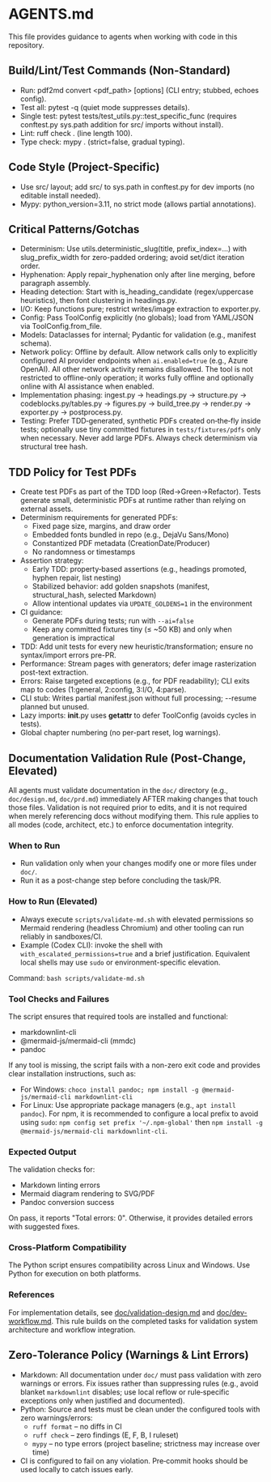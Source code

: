 # AGENTS.md

This file provides guidance to agents when working with code in this repository.

## Build/Lint/Test Commands (Non-Standard)
- Run: pdf2md convert <pdf_path> [options] (CLI entry; stubbed, echoes config).
- Test all: pytest -q (quiet mode suppresses details).
- Single test: pytest tests/test_utils.py::test_specific_func (requires conftest.py sys.path addition for src/ imports without install).
- Lint: ruff check . (line length 100).
- Type check: mypy . (strict=false, gradual typing).

## Code Style (Project-Specific)
- Use src/ layout; add src/ to sys.path in conftest.py for dev imports (no editable install needed).
- Mypy: python_version=3.11, no strict mode (allows partial annotations).

## Critical Patterns/Gotchas
- Determinism: Use utils.deterministic_slug(title, prefix_index=...) with slug_prefix_width for zero-padded ordering; avoid set/dict iteration order.
- Hyphenation: Apply repair_hyphenation only after line merging, before paragraph assembly.
- Heading detection: Start with is_heading_candidate (regex/uppercase heuristics), then font clustering in headings.py.
- I/O: Keep functions pure; restrict writes/image extraction to exporter.py.
- Config: Pass ToolConfig explicitly (no globals); load from YAML/JSON via ToolConfig.from_file.
- Models: Dataclasses for internal; Pydantic for validation (e.g., manifest schema).
- Network policy: Offline by default. Allow network calls only to explicitly
   configured AI provider endpoints when `ai.enabled=true` (e.g., Azure
   OpenAI). All other network activity remains disallowed. The tool is not
   restricted to offline-only operation; it works fully offline and optionally
   online with AI assistance when enabled.
- Implementation phasing: ingest.py → headings.py → structure.py → codeblocks.py/tables.py → figures.py → build_tree.py → render.py → exporter.py → postprocess.py.
- Testing: Prefer TDD‑generated, synthetic PDFs created on‑the‑fly inside tests; optionally use tiny committed fixtures in `tests/fixtures/pdfs` only when necessary. Never add large PDFs. Always check determinism via structural tree hash.

## TDD Policy for Test PDFs

- Create test PDFs as part of the TDD loop (Red→Green→Refactor). Tests generate small, deterministic PDFs at runtime rather than relying on external assets.
- Determinism requirements for generated PDFs:
  - Fixed page size, margins, and draw order
  - Embedded fonts bundled in repo (e.g., DejaVu Sans/Mono)
  - Constantized PDF metadata (CreationDate/Producer)
  - No randomness or timestamps
- Assertion strategy:
  - Early TDD: property‑based assertions (e.g., headings promoted, hyphen repair, list nesting)
  - Stabilized behavior: add golden snapshots (manifest, structural_hash, selected Markdown)
  - Allow intentional updates via `UPDATE_GOLDENS=1` in the environment
- CI guidance:
  - Generate PDFs during tests; run with `--ai=false`
  - Keep any committed fixtures tiny (≤ ~50 KB) and only when generation is impractical
- TDD: Add unit tests for every new heuristic/transformation; ensure no syntax/import errors pre-PR.
- Performance: Stream pages with generators; defer image rasterization post-text extraction.
- Errors: Raise targeted exceptions (e.g., for PDF readability); CLI exits map to codes (1:general, 2:config, 3:I/O, 4:parse).
- CLI stub: Writes partial manifest.json without full processing; --resume planned but unused.
- Lazy imports: __init__.py uses __getattr__ to defer ToolConfig (avoids cycles in tests).
- Global chapter numbering (no per-part reset, log warnings).

## Documentation Validation Rule (Post-Change, Elevated)

All agents must validate documentation in the `doc/` directory (e.g., `doc/design.md`, `doc/prd.md`) immediately AFTER making changes that touch those files. Validation is not required prior to edits, and it is not required when merely referencing docs without modifying them. This rule applies to all modes (code, architect, etc.) to enforce documentation integrity.

### When to Run
- Run validation only when your changes modify one or more files under `doc/`.
- Run it as a post-change step before concluding the task/PR.

### How to Run (Elevated)
- Always execute `scripts/validate-md.sh` with elevated permissions so Mermaid rendering (headless Chromium) and other tooling can run reliably in sandboxes/CI.
- Example (Codex CLI): invoke the shell with `with_escalated_permissions=true` and a brief justification. Equivalent local shells may use `sudo` or environment-specific elevation.

Command:
`bash scripts/validate-md.sh`

### Tool Checks and Failures
The script ensures that required tools are installed and functional:
- markdownlint-cli
- @mermaid-js/mermaid-cli (mmdc)
- pandoc

If any tool is missing, the script fails with a non-zero exit code and provides clear installation instructions, such as:
- For Windows: `choco install pandoc; npm install -g @mermaid-js/mermaid-cli markdownlint-cli`
- For Linux: Use appropriate package managers (e.g., `apt install pandoc`). For npm, it is recommended to configure a local prefix to avoid using `sudo`: `npm config set prefix '~/.npm-global'` then `npm install -g @mermaid-js/mermaid-cli markdownlint-cli`.

### Expected Output
The validation checks for:
- Markdown linting errors
- Mermaid diagram rendering to SVG/PDF
- Pandoc conversion success

On pass, it reports "Total errors: 0". Otherwise, it provides detailed errors with suggested fixes.

### Cross-Platform Compatibility
The Python script ensures compatibility across Linux and Windows. Use Python for execution on both platforms.

### References
For implementation details, see [doc/validation-design.md](doc/validation-design.md) and [doc/dev-workflow.md](doc/dev-workflow.md). This rule builds on the completed tasks for validation system architecture and workflow integration.

## Zero‑Tolerance Policy (Warnings & Lint Errors)

- Markdown: All documentation under `doc/` must pass validation with zero warnings or errors. Fix issues rather than suppressing rules (e.g., avoid blanket `markdownlint` disables; use local reflow or rule‑specific exceptions only when justified and documented).
- Python: Source and tests must be clean under the configured tools with zero warnings/errors:
  - `ruff format` – no diffs in CI
  - `ruff check` – zero findings (E, F, B, I ruleset)
  - `mypy` – no type errors (project baseline; strictness may increase over time)
- CI is configured to fail on any violation. Pre‑commit hooks should be used locally to catch issues early.
